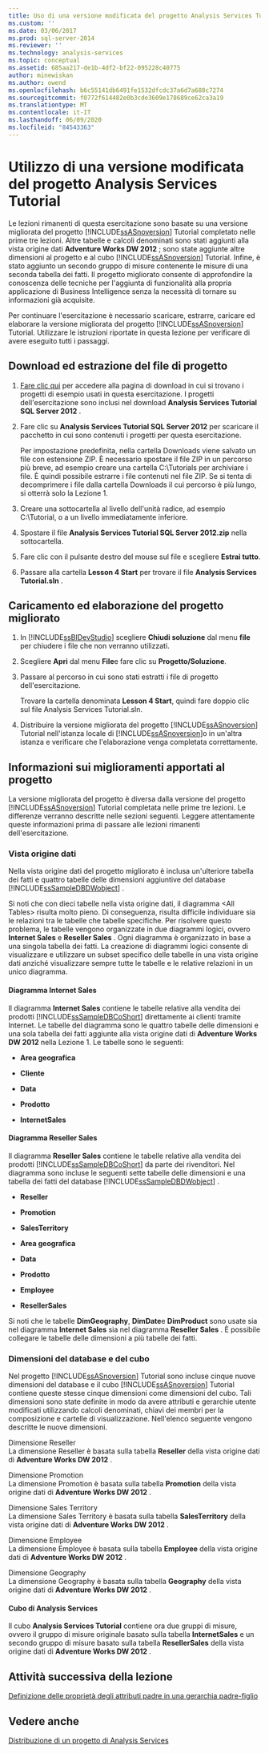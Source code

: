 ```yaml
---
title: Uso di una versione modificata del progetto Analysis Services Tutorial | Microsoft Docs
ms.custom: ''
ms.date: 03/06/2017
ms.prod: sql-server-2014
ms.reviewer: ''
ms.technology: analysis-services
ms.topic: conceptual
ms.assetid: 685aa217-de1b-4df2-bf22-095228c40775
author: minewiskan
ms.author: owend
ms.openlocfilehash: b6c55141db6491fe1532dfcdc37a6d7a688c7274
ms.sourcegitcommit: f0772f614482e0b3cde3609e178689ce62ca3a19
ms.translationtype: MT
ms.contentlocale: it-IT
ms.lasthandoff: 06/09/2020
ms.locfileid: "84543363"
---
```

# <a name="using-a-modified-version-of-the-analysis-services-tutorial-project"></a>Utilizzo di una versione modificata del progetto Analysis Services Tutorial
  Le lezioni rimanenti di questa esercitazione sono basate su una versione migliorata del progetto [!INCLUDE[ssASnoversion](../includes/ssasnoversion-md.md)] Tutorial completato nelle prime tre lezioni. Altre tabelle e calcoli denominati sono stati aggiunti alla vista origine dati **Adventure Works DW 2012** ; sono state aggiunte altre dimensioni al progetto e al cubo [!INCLUDE[ssASnoversion](../includes/ssasnoversion-md.md)] Tutorial. Infine, è stato aggiunto un secondo gruppo di misure contenente le misure di una seconda tabella dei fatti. Il progetto migliorato consente di approfondire la conoscenza delle tecniche per l'aggiunta di funzionalità alla propria applicazione di Business Intelligence senza la necessità di tornare su informazioni già acquisite.  
  
 Per continuare l'esercitazione è necessario scaricare, estrarre, caricare ed elaborare la versione migliorata del progetto [!INCLUDE[ssASnoversion](../includes/ssasnoversion-md.md)] Tutorial.  Utilizzare le istruzioni riportate in questa lezione per verificare di avere eseguito tutti i passaggi.  
  
## <a name="downloading-and-extracting-the-project-file"></a>Download ed estrazione del file di progetto  
  
1.  [Fare clic qui](https://go.microsoft.com/fwlink/?LinkID=221866) per accedere alla pagina di download in cui si trovano i progetti di esempio usati in questa esercitazione. I progetti dell'esercitazione sono inclusi nel download **Analysis Services Tutorial SQL Server 2012** .  
  
2.  Fare clic su **Analysis Services Tutorial SQL Server 2012** per scaricare il pacchetto in cui sono contenuti i progetti per questa esercitazione.  
  
     Per impostazione predefinita, nella cartella Downloads viene salvato un file con estensione ZIP. È necessario spostare il file ZIP in un percorso più breve, ad esempio creare una cartella C:\Tutorials per archiviare i file.  È quindi possibile estrarre i file contenuti nel file ZIP. Se si tenta di decomprimere i file dalla cartella Downloads il cui percorso è più lungo, si otterrà solo la Lezione 1.  
  
3.  Creare una sottocartella al livello dell'unità radice, ad esempio C:\Tutorial, o a un livello immediatamente inferiore.  
  
4.  Spostare il file **Analysis Services Tutorial SQL Server 2012.zip** nella sottocartella.  
  
5.  Fare clic con il pulsante destro del mouse sul file e scegliere **Estrai tutto**.  
  
6.  Passare alla cartella **Lesson 4 Start** per trovare il file **Analysis Services Tutorial.sln** .  
  
## <a name="loading-and-processing-the-enhanced-project"></a>Caricamento ed elaborazione del progetto migliorato  
  
1.  In [!INCLUDE[ssBIDevStudio](../includes/ssbidevstudio-md.md)] scegliere **Chiudi soluzione** dal menu **file** per chiudere i file che non verranno utilizzati.  
  
2.  Scegliere **Apri** dal menu **File**e fare clic su **Progetto/Soluzione**.  
  
3.  Passare al percorso in cui sono stati estratti i file di progetto dell'esercitazione.  
  
     Trovare la cartella denominata **Lesson 4 Start**, quindi fare doppio clic sul file Analysis Services Tutorial.sln.  
  
4.  Distribuire la versione migliorata del progetto [!INCLUDE[ssASnoversion](../includes/ssasnoversion-md.md)] Tutorial nell'istanza locale di [!INCLUDE[ssASnoversion](../includes/ssasnoversion-md.md)]o in un'altra istanza e verificare che l'elaborazione venga completata correttamente.  
  
## <a name="understanding-the-enhancements-to-the-project"></a>Informazioni sui miglioramenti apportati al progetto  
 La versione migliorata del progetto è diversa dalla versione del progetto [!INCLUDE[ssASnoversion](../includes/ssasnoversion-md.md)] Tutorial completata nelle prime tre lezioni. Le differenze verranno descritte nelle sezioni seguenti. Leggere attentamente queste informazioni prima di passare alle lezioni rimanenti dell'esercitazione.  
  
### <a name="data-source-view"></a>Vista origine dati  
 Nella vista origine dati del progetto migliorato è inclusa un'ulteriore tabella dei fatti e quattro tabelle delle dimensioni aggiuntive del database [!INCLUDE[ssSampleDBDWobject](../includes/sssampledbdwobject-md.md)] .  
  
 Si noti che con dieci tabelle nella vista origine dati, il diagramma \<All Tables> risulta molto pieno. Di conseguenza, risulta difficile individuare sia le relazioni tra le tabelle che tabelle specifiche. Per risolvere questo problema, le tabelle vengono organizzate in due diagrammi logici, ovvero **Internet Sales** e **Reseller Sales** . Ogni diagramma è organizzato in base a una singola tabella dei fatti. La creazione di diagrammi logici consente di visualizzare e utilizzare un subset specifico delle tabelle in una vista origine dati anziché visualizzare sempre tutte le tabelle e le relative relazioni in un unico diagramma.  
  
#### <a name="internet-sales-diagram"></a>Diagramma Internet Sales  
 Il diagramma **Internet Sales** contiene le tabelle relative alla vendita dei prodotti [!INCLUDE[ssSampleDBCoShort](../includes/sssampledbcoshort-md.md)] direttamente ai clienti tramite Internet. Le tabelle del diagramma sono le quattro tabelle delle dimensioni e una sola tabella dei fatti aggiunte alla vista origine dati di **Adventure Works DW 2012** nella Lezione 1. Le tabelle sono le seguenti:  
  
-   **Area geografica**  
  
-   **Cliente**  
  
-   **Data**  
  
-   **Prodotto**  
  
-   **InternetSales**  
  
#### <a name="reseller-sales-diagram"></a>Diagramma Reseller Sales  
 Il diagramma **Reseller Sales** contiene le tabelle relative alla vendita dei prodotti [!INCLUDE[ssSampleDBCoShort](../includes/sssampledbcoshort-md.md)] da parte dei rivenditori. Nel diagramma sono incluse le seguenti sette tabelle delle dimensioni e una tabella dei fatti del database [!INCLUDE[ssSampleDBDWobject](../includes/sssampledbdwobject-md.md)] .  
  
-   **Reseller**  
  
-   **Promotion**  
  
-   **SalesTerritory**  
  
-   **Area geografica**  
  
-   **Data**  
  
-   **Prodotto**  
  
-   **Employee**  
  
-   **ResellerSales**  
  
 Si noti che le tabelle **DimGeography**, **DimDate**e **DimProduct** sono usate sia nel diagramma **Internet Sales** sia nel diagramma **Reseller Sales** . È possibile collegare le tabelle delle dimensioni a più tabelle dei fatti.  
  
### <a name="database-and-cube-dimensions"></a>Dimensioni del database e del cubo  
 Nel progetto [!INCLUDE[ssASnoversion](../includes/ssasnoversion-md.md)] Tutorial sono incluse cinque nuove dimensioni del database e il cubo [!INCLUDE[ssASnoversion](../includes/ssasnoversion-md.md)] Tutorial contiene queste stesse cinque dimensioni come dimensioni del cubo. Tali dimensioni sono state definite in modo da avere attributi e gerarchie utente modificati utilizzando calcoli denominati, chiavi dei membri per la composizione e cartelle di visualizzazione. Nell'elenco seguente vengono descritte le nuove dimensioni.  
  
 Dimensione Reseller  
 La dimensione Reseller è basata sulla tabella **Reseller** della vista origine dati di **Adventure Works DW 2012** .  
  
 Dimensione Promotion  
 La dimensione Promotion è basata sulla tabella **Promotion** della vista origine dati di **Adventure Works DW 2012** .  
  
 Dimensione Sales Territory  
 La dimensione Sales Territory è basata sulla tabella **SalesTerritory** della vista origine dati di **Adventure Works DW 2012** .  
  
 Dimensione Employee  
 La dimensione Employee è basata sulla tabella **Employee** della vista origine dati di **Adventure Works DW 2012** .  
  
 Dimensione Geography  
 La dimensione Geography è basata sulla tabella **Geography** della vista origine dati di **Adventure Works DW 2012** .  
  
#### <a name="analysis-services-cube"></a>Cubo di Analysis Services  
 Il cubo **Analysis Services Tutorial** contiene ora due gruppi di misure, ovvero il gruppo di misure originale basato sulla tabella **InternetSales** e un secondo gruppo di misure basato sulla tabella **ResellerSales** della vista origine dati di **Adventure Works DW 2012** .  
  
## <a name="next-task-in-lesson"></a>Attività successiva della lezione  
 [Definizione delle proprietà degli attributi padre in una gerarchia padre-figlio](lesson-4-2-defining-parent-attribute-properties-in-a-parent-child-hierarchy.md) 
  
## <a name="see-also"></a>Vedere anche  
 [Distribuzione di un progetto di Analysis Services](lesson-2-5-deploying-an-analysis-services-project.md)  
  
  
